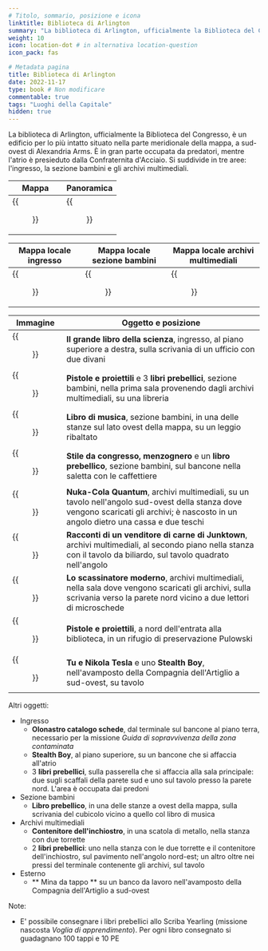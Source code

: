 ```yaml
---
# Titolo, sommario, posizione e icona
linktitle: Biblioteca di Arlington
summary: "La biblioteca di Arlington, ufficialmente la Biblioteca del Congresso, è un edificio  per lo più intatto situato nella parte meridionale della mappa, a sud-ovest di Alexandria Arms. È in gran parte occupata da predatori, mentre l'atrio è presieduto dalla Confraternita d'Acciaio. Si suddivide in tre aree: l'ingresso, la sezione bambini e gli archivi multimediali."
weight: 10
icon: location-dot # in alternativa location-question
icon_pack: fas

# Metadata pagina
title: Biblioteca di Arlington
date: 2022-11-17
type: book # Non modificare
commentable: true
tags: "Luoghi della Capitale"
hidden: true
---
```



La biblioteca di Arlington, ufficialmente la Biblioteca del Congresso, è un edificio  per lo più intatto situato nella parte meridionale della mappa, a sud-ovest di Alexandria Arms. È in gran parte occupata da predatori, mentre l'atrio è presieduto dalla Confraternita d'Acciaio. Si suddivide in tre aree: l'ingresso, la sezione bambini e gli archivi multimediali.

| Mappa                           | Panoramica                  |
| ------------------------------- | --------------------------- |
| {{<figure src="Arlington_Library_loc.webp">}} | {{<figure src="Arlington_Library.webp">}} |

| Mappa locale ingresso                 | Mappa locale sezione bambini                   | Mappa locale archivi multimediali             | 
| ------------------------------------- | ---------------------------------------------- | ---------------------------------------------- |
| {{<figure src="Arlington_Library_lobby_map.webp">}} | {{<figure src="Arlington_Library_Childrens_Wing_map.webp">}} | {{<figure src="Arlington_Library_Media_Archives_map.webp">}} |


| Immagine                                                     | Oggetto e posizione                                                                                                                                                                     |
| ------------------------------------------------------------ | --------------------------------------------------------------------------------------------------------------------------------------------------------------------------------------- |
| {{<figure src="Big_Book_of_Science_Arlington_Library.webp">}}              | **Il grande libro della scienza**, ingresso, al piano superiore a destra, sulla scrivania di un ufficio con due divani                                                                  |
| {{<figure src="Guns_and_Bullets_Arlington_Library.webp">}}                 | **Pistole e proiettili** e 3 **libri prebellici**, sezione bambini, nella prima sala provenendo dagli archivi multimediali, su una libreria                                             |
| {{<figure src="Fo3_Arlington_Library_sheet_music_book.webp">}}             | **Libro di musica**, sezione bambini, in una delle stanze sul lato ovest della mappa, su un leggio ribaltato                                                                            |
| {{<figure src="FO3_LCS_Arlington_Library.webp">}}                          | **Stile da congresso, menzognero** e un **libro prebellico**, sezione bambini, sul bancone nella saletta con le caffettiere                                                             |
| {{<figure src="NCQ_Arlington_Library.jpg">}}                               | **Nuka-Cola Quantum**, archivi multimediali, su un tavolo nell'angolo sud-ovest della stanza dove vengono scaricati gli archivi; è nascosto in un angolo dietro una cassa e due teschi |
| {{<figure src="Tales_of_a_Junktown_Jerky_Vendor_Arlington_Library.webp">}} | **Racconti di un venditore di carne di Junktown**, archivi multimediali, al secondo piano nella stanza con il tavolo da biliardo, sul tavolo quadrato nell'angolo                       |
| {{<figure src="Tumblers_Today_Arlington_Library.webp">}}                   | **Lo scassinatore moderno**, archivi multimediali, nella sala dove vengono scaricati gli archivi, sulla scrivania verso la parete nord vicino a due lettori di microschede                                    |
| {{<figure src="FO3_GAB_Arlington_Lib.webp">}}                              | **Pistole e proiettili**, a nord dell'entrata alla biblioteca, in un rifugio di preservazione Pulowski                                                                                  |
| {{<figure src="Nikola_Tesla_and_You_Arlington.jpg">}}                      | **Tu e Nikola Tesla** e uno **Stealth Boy**, nell'avamposto della Compagnia dell'Artiglio a sud-ovest, su tavolo                                                                        |

Altri oggetti:
- Ingresso
	- **Olonastro catalogo schede**, dal terminale sul bancone al piano terra, necessario per la missione *Guida di sopravvivenza della zona contaminata*
	- **Stealth Boy**, al piano superiore, su un bancone che si affaccia all'atrio
	- 3 **libri prebellici**, sulla passerella che si affaccia alla sala principale: due sugli scaffali della parete sud e uno sul tavolo presso la parete nord. L'area è occupata dai predoni
- Sezione bambini
	- **Libro prebellico**, in una delle stanze a ovest della mappa, sulla scrivania del cubicolo vicino a quello col libro di musica
- Archivi multimediali
	- **Contenitore dell'inchiostro**, in una scatola di metallo, nella stanza con due torrette
	- 2 **libri prebellici**: uno nella stanza con le due torrette e il contenitore dell'inchiostro, sul pavimento nell'angolo nord-est; un altro oltre nei pressi del terminale contenente gli archivi, sul tavolo
- Esterno
	- ** Mina da tappo ** su un banco da lavoro nell'avamposto della Compagnia dell'Artiglio a sud-ovest

Note:
- E' possibile consegnare i libri prebellici allo Scriba Yearling (missione nascosta *Voglia di apprendimento*). Per ogni libro consegnato si guadagnano 100 tappi e 10 PE